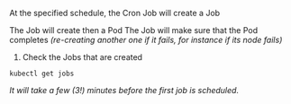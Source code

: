 At the specified schedule, the Cron Job will create a Job

The Job will create then a Pod
The Job will make sure that the Pod completes
*(re-creating another one if it fails, for instance if its node fails)*


1. Check the Jobs that are created

```execute
kubectl get jobs
```

*It will take a few (3!) minutes before the first job is scheduled.*
